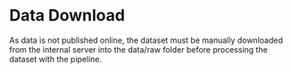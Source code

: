 # Data Download
As data is not published online, the dataset must be manually downloaded from the internal server into the data/raw folder before processing the dataset with the pipeline.
